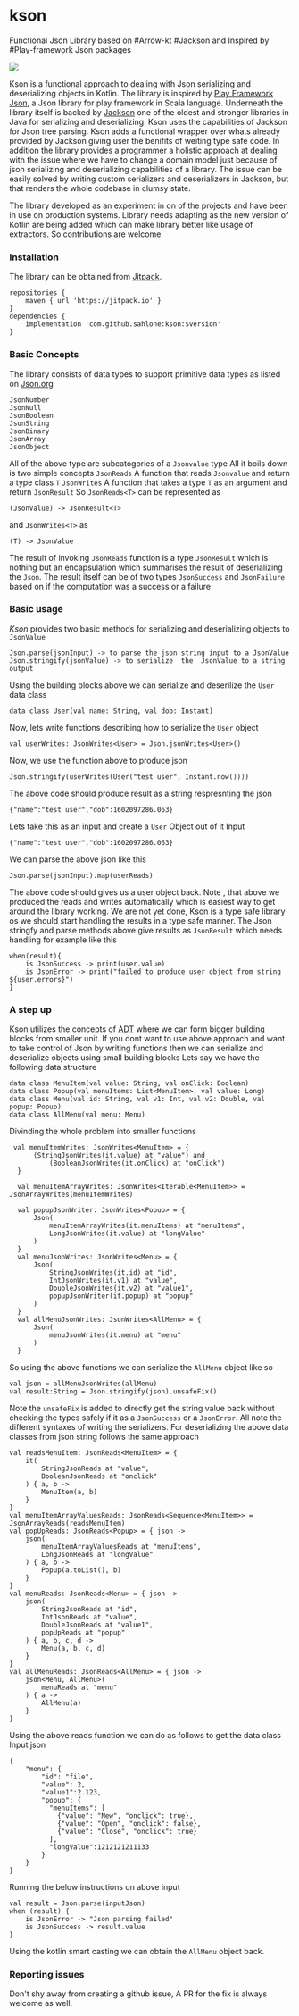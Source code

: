 # kson
Functional Json Library based on #Arrow-kt  #Jackson  and Inspired by #Play-framework Json packages 

[![](https://jitpack.io/v/sahlone/kson.svg?label=Release)](https://jitpack.io/#sahlone/kson)

Kson is a functional approach to dealing with Json serializing and deserializing objects in Kotlin.
The library is inspired by [Play Framework Json](https://www.playframework.com/documentation/2.8.x/ScalaJson), a Json library for play framework in Scala language. Underneath the library itself is backed by [Jackson](https://github.com/FasterXML/jackson) one of the oldest and stronger libraries in Java for serializing and deserializing. Kson uses the capabilities of Jackson for Json tree parsing.
Kson adds a functional wrapper over whats already provided by Jackson giving user  the benifits of weiting type safe code. In addition the library provides a programmer a holistic approach at dealing with the issue where we have to change a domain model just because of json serializing and deserializing capabilities of a library. The issue can be easily solved by writing custom serializers and deserializers in Jackson, but that renders the whole codebase in clumsy state.

The library developed as an experiment in on of the projects and have been in use on production systems. Library needs adapting as the new version of Kotlin are being added which can make library better like usage of extractors.
So contributions are welcome
### Installation
The library can be obtained from [Jitpack](https://jitpack.io/#sahlone/kson).
```Gradle
repositories {
    maven { url 'https://jitpack.io' }
}
dependencies {
    implementation 'com.github.sahlone:kson:$version'
}
```
### Basic Concepts
The library consists of data types to support primitive data types as listed on [Json.org](https://www.json.org/json-en.html)
```
JsonNumber
JsonNull
JsonBoolean
JsonString
JsonBinary
JsonArray
JsonObject
```
All of the above type are subcatogories of a `Jsonvalue` type
All it boils down is two simple concepts
`JsonReads` A function that reads `Jsonvalue` and return a type class `T`
`JsonWrites` A function that takes a type `T` as an argument and return `JsonResult`
So `JsonReads<T>` can be represented as 
```
(JsonValue) -> JsonResult<T>
```
and `JsonWrites<T>` as 
```
(T) -> JsonValue
```
The result of invoking `JsonReads` function is a type `JsonResult` which is nothing but an encapsulation which summarises the result of deserializing the `Json`.
The result itself can be of two types `JsonSuccess` and `JsonFailure` based on if the computation was a success or a failure

### Basic usage
*Kson* provides two basic methods for serializing and deserializing objects to `JsonValue`
```
Json.parse(jsonInput) -> to parse the json string input to a JsonValue
Json.stringify(jsonValue) -> to serialize  the  JsonValue to a string output
```
Using the building blocks above we can serialize and deserilize the `User` data class
```
data class User(val name: String, val dob: Instant)
```
Now, lets write functions describing how to serialize the `User` object
```
val userWrites: JsonWrites<User> = Json.jsonWrites<User>()
```
Now, we use the function above to produce json
```
Json.stringify(userWrites(User("test user", Instant.now())))
```
The above code should produce result as a string respresnting the json 
```
{"name":"test user","dob":1602097286.063}
```
Lets  take this as an input and create a `User` Object out of it
Input
```
{"name":"test user","dob":1602097286.063}
```
We can parse the  above json like this
```
Json.parse(jsonInput).map(userReads)
```
The above code should gives us a user object back.
Note , that above we produced the reads and writes automatically which is easiest way to get around the library working.
We are not yet done, Kson is a type safe library os we should start handling the results in a type safe manner.  The Json stringfy and parse methods above give results as `JsonResult` which needs handling for example like this
```
when(result){
    is JsonSuccess -> print(user.value)
    is JsonError -> print("failed to produce user object from string ${user.errors}")
}
```
### A step up        
Kson utilizes the concepts of [ADT](https://en.wikipedia.org/wiki/Abstract_data_type) where we can form bigger building blocks from smaller unit.
If you dont want to use above approach and want to take control of Json  by writing functions then we can serialize and deserialize objects using small building blocks
Lets say we have the following data structure
```
data class MenuItem(val value: String, val onClick: Boolean)
data class Popup(val menuItems: List<MenuItem>, val value: Long)
data class Menu(val id: String, val v1: Int, val v2: Double, val popup: Popup)
data class AllMenu(val menu: Menu)
```
Divinding the whole problem into smaller functions
```
 val menuItemWrites: JsonWrites<MenuItem> = {
      (StringJsonWrites(it.value) at "value") and
          (BooleanJsonWrites(it.onClick) at "onClick")
  }

  val menuItemArrayWrites: JsonWrites<Iterable<MenuItem>> = JsonArrayWrites(menuItemWrites)

  val popupJsonWriter: JsonWrites<Popup> = {
      Json(
          menuItemArrayWrites(it.menuItems) at "menuItems",
          LongJsonWrites(it.value) at "longValue"
      )
  }
  val menuJsonWrites: JsonWrites<Menu> = {
      Json(
          StringJsonWrites(it.id) at "id",
          IntJsonWrites(it.v1) at "value",
          DoubleJsonWrites(it.v2) at "value1",
          popupJsonWriter(it.popup) at "popup"
      )
  }
  val allMenuJsonWrites: JsonWrites<AllMenu> = {
      Json(
          menuJsonWrites(it.menu) at "menu"
      )
  }
```

So using the  above functions we can serialize the `AllMenu` object like so
```
val json = allMenuJsonWrites(allMenu)
val result:String = Json.stringify(json).unsafeFix()
```
Note the `unsafeFix` is added to directly get the string value back without checking the types safely if it as a `JsonSuccess`  or a `JsonError`.
All note  the different syntaxes of writing the  serializers.
For deserializing the above data classes from json string follows the same approach
```
val readsMenuItem: JsonReads<MenuItem> = {
    it(
        StringJsonReads at "value",
        BooleanJsonReads at "onclick"
    ) { a, b ->
        MenuItem(a, b)
    }
}
val menuItemArrayValuesReads: JsonReads<Sequence<MenuItem>> = JsonArrayReads(readsMenuItem)
val popUpReads: JsonReads<Popup> = { json ->
    json(
        menuItemArrayValuesReads at "menuItems",
        LongJsonReads at "longValue"
    ) { a, b ->
        Popup(a.toList(), b)
    }
}
val menuReads: JsonReads<Menu> = { json ->
    json(
        StringJsonReads at "id",
        IntJsonReads at "value",
        DoubleJsonReads at "value1",
        popUpReads at "popup"
    ) { a, b, c, d ->
        Menu(a, b, c, d)
    }
}
val allMenuReads: JsonReads<AllMenu> = { json ->
    json<Menu, AllMenu>(
        menuReads at "menu"
    ) { a ->
        AllMenu(a)
    }
}
```
Using the above reads function we can do as follows to get the data class
Input json
```
{
    "menu": {
        "id": "file",
        "value": 2,
        "value1":2.123,
        "popup": {
          "menuItems": [
            {"value": "New", "onclick": true},
            {"value": "Open", "onclick": false},
            {"value": "Close", "onclick": true}
          ],
          "longValue":1212121211133
        }
    }
}
```
Running the below instructions on above input
```
val result = Json.parse(inputJson)
when (result) {
    is JsonError -> "Json parsing failed"
    is JsonSuccess -> result.value
}
```
Using  the kotlin smart casting we can obtain the `AllMenu`  object  back.
###  Reporting issues
Don't shy away from creating  a github issue, A  PR for the fix is always  welcome as well.

